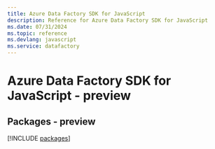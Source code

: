 ```yaml
---
title: Azure Data Factory SDK for JavaScript
description: Reference for Azure Data Factory SDK for JavaScript
ms.date: 07/31/2024
ms.topic: reference
ms.devlang: javascript
ms.service: datafactory
---
```

# Azure Data Factory SDK for JavaScript - preview
## Packages - preview
[!INCLUDE [packages](data-factory-index.md)]